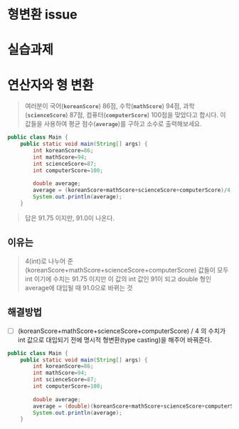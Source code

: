 # 형변환 issue

# 실습과제

# **연산자와 형 변환**

> 여러분이 국어(**`koreanScore`**) 86점, 수학(**`mathScore`**) 94점, 과학(**`scienceScore`**) 87점, 컴퓨터(**`computerScore`**) 100점을 맞았다고 합시다. 이 값들을 사용하여 평균 점수(**`average`**)를 구하고 소수로 출력해보세요.
> 

```java
public class Main {
    public static void main(String[] args) {
        int koreanScore=86;
        int mathScore=94;
        int scienceScore=87;
        int computerScore=100;
        
        double average;
        average = (koreanScore+mathScore+scienceScore+computerScore)/4;
        System.out.println(average);
    }
```

> 답은 91.75 이지만, 91.0이 나온다.
> 

## 이유는

> 4(int)로 나누어 준 
(koreanScore+mathScore+scienceScore+computerScore) 값들이 모두 int 이기에
수치는 91.75 이지만 이 값의 int 값인 91이 되고
double 형인 average에 대입될 때 91.0으로 바뀌는 것
> 

## 해결방법

- [ ]  (koreanScore+mathScore+scienceScore+computerScore) / 4
의 수치가 int 값으로 대입되기 전에 명시적 형변환(type casting)을 해주어 바꿔준다.

```java
public class Main {
    public static void main(String[] args) {
        int koreanScore=86;
        int mathScore=94;
        int scienceScore=87;
        int computerScore=100;
        
        double average;
        average = (double)(koreanScore+mathScore+scienceScore+computerScore)/4;
        System.out.println(average);
    }
```